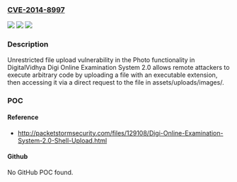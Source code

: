 ### [CVE-2014-8997](https://cve.mitre.org/cgi-bin/cvename.cgi?name=CVE-2014-8997)
![](https://img.shields.io/static/v1?label=Product&message=n%2Fa&color=blue)
![](https://img.shields.io/static/v1?label=Version&message=n%2Fa&color=blue)
![](https://img.shields.io/static/v1?label=Vulnerability&message=n%2Fa&color=brighgreen)

### Description

Unrestricted file upload vulnerability in the Photo functionality in DigitalVidhya Digi Online Examination System 2.0 allows remote attackers to execute arbitrary code by uploading a file with an executable extension, then accessing it via a direct request to the file in assets/uploads/images/.

### POC

#### Reference
- http://packetstormsecurity.com/files/129108/Digi-Online-Examination-System-2.0-Shell-Upload.html

#### Github
No GitHub POC found.

